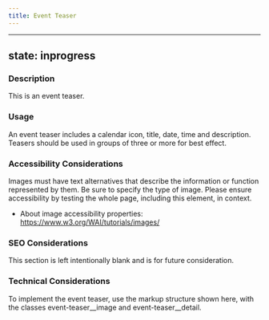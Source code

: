 ```yaml
---
title: Event Teaser
---
```


---
state: inprogress
---

### Description
This is an event teaser.

### Usage
An event teaser includes a calendar icon, title, date, time and description. Teasers should be used in groups of three or more for best effect.

### Accessibility Considerations
Images must have text alternatives that describe the information or function represented by them. Be sure to specify the type of image. Please ensure accessibility by testing the whole page, including this element, in context.

* About image accessibility properties: https://www.w3.org/WAI/tutorials/images/

### SEO Considerations
This section is left intentionally blank and is for future consideration.

### Technical Considerations
To implement the event teaser, use the markup structure shown here, with the classes event-teaser__image and event-teaser__detail.
